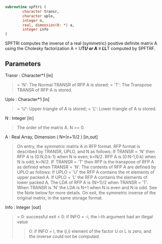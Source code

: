 ```fortran
subroutine spftri (
		character transr,
		character uplo,
		integer n,
		real, dimension(0: *) a,
		integer info
)
```

 SPFTRI computes the inverse of a real (symmetric) positive definite
 matrix A using the Cholesky factorization A = U**T*U or A = L*L**T
 computed by SPFTRF.

## Parameters
Transr : Character*1 [in]
> = 'N':  The Normal TRANSR of RFP A is stored;
> = 'T':  The Transpose TRANSR of RFP A is stored.

Uplo : Character*1 [in]
> = 'U':  Upper triangle of A is stored;
> = 'L':  Lower triangle of A is stored.

N : Integer [in]
> The order of the matrix A.  N >= 0.

A : Real Array, Dimension ( N*(n+1)/2 ) [in,out]
> On entry, the symmetric matrix A in RFP format. RFP format is
> described by TRANSR, UPLO, and N as follows: If TRANSR = 'N'
> then RFP A is (0:N,0:k-1) when N is even; k=N/2. RFP A is
> (0:N-1,0:k) when N is odd; k=N/2. IF TRANSR = 'T' then RFP is
> the transpose of RFP A as defined when
> TRANSR = 'N'. The contents of RFP A are defined by UPLO as
> follows: If UPLO = 'U' the RFP A contains the nt elements of
> upper packed A. If UPLO = 'L' the RFP A contains the elements
> of lower packed A. The LDA of RFP A is (N+1)/2 when TRANSR =
> 'T'. When TRANSR is 'N' the LDA is N+1 when N is even and N
> is odd. See the Note below for more details.
> On exit, the symmetric inverse of the original matrix, in the
> same storage format.

Info : Integer [out]
> = 0:  successful exit
> < 0:  if INFO = -i, the i-th argument had an illegal value
> > 0:  if INFO = i, the (i,i) element of the factor U or L is
> zero, and the inverse could not be computed.

